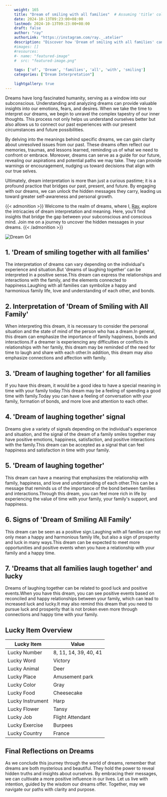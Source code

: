```yaml
---
    weight: 165
    title: "Dream of smiling with all families"  # Assuming 'title' column exists
    date: 2024-10-13T09:23:00+08:00
    lastmod: 2024-10-13T09:23:00+08:00
    draft: false
    author: "ray"
    authorLink: "https://instagram.com/ray._.atelier"
    description: "Discover how 'Dream of smiling with all families' can interpret your future and uncover its significant meanings in your life."
    #images: []
    #resources:
    #- name: "featured-image"
    #  src: "featured-image.png"
    
    tags: ['of', 'Dream', 'families', 'all', 'with', 'smiling']
    categories: ["Dream Interpretation"]
    
    lightgallery: true
---
```

    
Dreams have long fascinated humanity, serving as a window into our subconscious. Understanding and analyzing dreams can provide valuable insights into our emotions, fears, and desires. When we take the time to interpret our dreams, we begin to unravel the complex tapestry of our inner thoughts. This process not only helps us understand ourselves better but also allows us to connect our past experiences with our present circumstances and future possibilities.

By delving into the meanings behind specific dreams, we can gain clarity about unresolved issues from our past. These dreams often reflect our memories, traumas, and lessons learned, reminding us of what we need to confront or embrace. Moreover, dreams can serve as a guide for our future, revealing our aspirations and potential paths we may take. They can provide warnings or encouragement, nudging us toward decisions that align with our true selves.

Ultimately, dream interpretation is more than just a curious pastime; it is a profound practice that bridges our past, present, and future. By engaging with our dreams, we can unlock the hidden messages they carry, leading us toward greater self-awareness and personal growth.

{{< admonition >}}
Welcome to the realm of dreams, where I, [Ray](https://instagram.com/ray._.atelier), explore the intricacies of dream interpretation and meaning. Here, you’ll find insights that bridge the gap between your subconscious and conscious mind. Join me on a journey to uncover the hidden messages in your dreams.
{{< /admonition >}}

![Dream Grl](https://cdn.pixabay.com/photo/2017/11/02/03/35/gothic-2910057_1280.jpg "Dream Grl")

## 1. 'Dream of smiling together with all families'
The interpretation of dreams can vary depending on the individual's experience and situation.But 'dreams of laughing together' can be interpreted in a positive sense.This dream can express the relationships and interactions with the family, and the elements connected to happiness.Laughing with all families can symbolize a happy and harmonious family life, love and understanding of each other, and bonds.

## 2. Interpretation of 'Dream of Smiling with All Family'
When interpreting this dream, it is necessary to consider the personal situation and the state of mind of the person who has a dream.In general, this dream can emphasize the importance of family happiness, bonds and interactions.If a dreamer is experiencing any difficulties or conflicts in relationships with her family, this dream may be reminded of the need for time to laugh and share with each other.In addition, this dream may also emphasize connections and affection with family.

## 3. 'Dream of laughing together' for all families
If you have this dream, it would be a good idea to have a special meaning in time with your family today.This dream may be a feeling of spending a good time with family.Today you can have a feeling of conversation with your family, formation of bonds, and more love and attention to each other.

## 4. 'Dream of laughing together' signal
Dreams give a variety of signals depending on the individual's experience and situation, and the signal of the dream of a family smiles together may have positive emotions, happiness, satisfaction, and positive interactions with the family.This dream can be accepted as a signal that can feel happiness and satisfaction in time with your family.

## 5. 'Dream of laughing together'
This dream can have a meaning that emphasizes the relationship with family, happiness, and love and understanding of each other.This can be a message that reminds us of the importance of the bond between families and interactions.Through this dream, you can feel more rich in life by experiencing the value of time with your family, your family's support, and happiness.

## 6. Signs of 'Dream of Smiling All Family'
This dream can be seen as a positive sign.Laughing with all families can not only mean a happy and harmonious family life, but also a sign of prosperity and luck in many ways.This dream can be expected to meet more opportunities and positive events when you have a relationship with your family and a happy time.

## 7. 'Dreams that all families laugh together' and lucky
Dreams of laughing together can be related to good luck and positive events.When you have this dream, you can see positive events based on reconciled and happy relationships between your family, which can lead to increased luck and lucky.It may also remind this dream that you need to pursue luck and prosperity that is not broken even more through connections and happy time with your family.

## Lucky Item Overview
| Lucky Item          | Value              |
|---------------|--------------------|
| Lucky Number        | 8, 11, 14, 39, 40, 41  |
| Lucky Word          | Victory |
| Lucky Animal        | Deer |
| Lucky Place         | Amusement park     |
| Lucky Color         | Gray     |
| Lucky Food          | Cheesecake      |
| Lucky Instrument    | Harp |
| Lucky Flower        | Tansy    |
| Lucky Job           | Flight Attendant       |
| Lucky Exercise      | Burpees  |
| Lucky Country       | France    |


##  Final Reflections on Dreams

As we conclude this journey through the world of dreams, remember that dreams are both mysterious and beautiful. They hold the power to reveal hidden truths and insights about ourselves. By embracing their messages, we can cultivate a more positive influence in our lives. Let us live with intention, guided by the wisdom our dreams offer. Together, may we navigate our paths with clarity and purpose.

